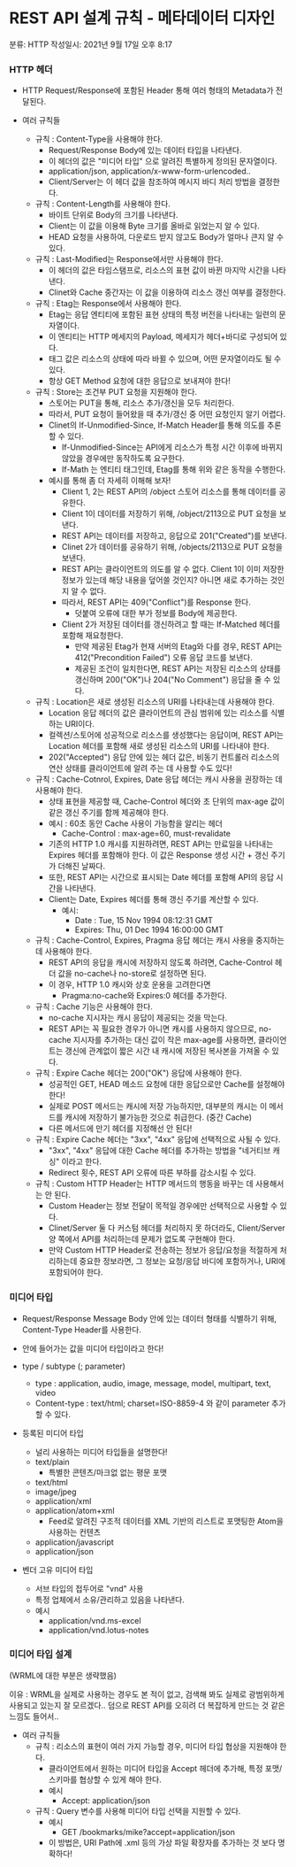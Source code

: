 # REST API 설계 규칙 - 메타데이터 디자인

분류: HTTP
작성일시: 2021년 9월 17일 오후 8:17

### HTTP 헤더

- HTTP Request/Response에 포함된 Header 통해 여러 형태의 Metadata가 전달된다.

- 여러 규칙들
    - 규칙 : Content-Type을 사용해야 한다.
        - Request/Response Body에 있는 데이터 타입을 나타낸다.
        - 이 헤더의 값은 "미디어 타입" 으로 알려진 특별하게 정의된 문자열이다.
        - application/json, application/x-www-form-urlencoded..
        - Client/Server는 이 헤더 값을 참조하여 메시지 바디 처리 방법을 결정한다.
    - 규칙 : Content-Length를 사용해야 한다.
        - 바이트 단위로 Body의 크기를 나타낸다.
        - Client는 이 값을 이용해 Byte 크기를 올바로 읽었는지 알 수 있다.
        - HEAD 요청을 사용하여, 다운로드 받지 않고도 Body가 얼마나 큰지 알 수 있다.
    - 규칙 : Last-Modified는 Response에서만 사용해야 한다.
        - 이 헤더의 값은 타임스탬프로, 리소스의 표현 값이 바뀐 마지막 시간을 나타낸다.
        - Clinet와 Cache 중간자는 이 값을 이용하여 리소스 갱신 여부를 결정한다.
    - 규칙 : Etag는 Response에서 사용해야 한다.
        - Etag는 응답 엔티티에 포함된 표현 상태의 특정 버전을 나타내는 일련의 문자열이다.
        - 이 엔티티는 HTTP 메세지의 Payload, 메세지가 헤더+바디로 구성되어 있다.
        - 태그 값은 리소스의 상태에 따라 바뀔 수 있으며, 어떤 문자열이라도 될 수 있다.
        - 항상 GET Method 요청에 대한 응답으로 보내져야 한다!
    - 규칙 : Store는 조건부 PUT 요청을 지원해야 한다.
        - 스토어는 PUT을 통해, 리소스 추가/갱신을 모두 처리한다.
        - 따라서, PUT 요청이 들어왔을 때 추가/갱신 중 어떤 요청인지 알기 어렵다.
        - Clinet의 If-Unmodified-Since, If-Match Header를 통해 의도를 추론할 수 있다.
            - If-Unmodified-Since는 API에게 리소스가 특정 시간 이후에 바뀌지 않았을 경우에만 동작하도록 요구한다.
            - If-Math 는 엔티티 태그인데, Etag를 통해 위와 같은 동작을 수행한다.
        - 예시를 통해 좀 더 자세히 이해해 보자!
            - Client 1, 2는 REST API의 /object 스토어 리소스를 통해 데이터를 공유한다.
            - Client 1이 데이터를 저장하기 위해, /object/2113으로 PUT 요청을 보낸다.
            - REST API는 데이터를 저장하고, 응답으로 201("Created")를 보낸다.
            - Clinet 2가 데이터를 공유하기 위해, /objects/2113으로 PUT 요청을 보낸다.
            - REST API는 클라이언트의 의도를 알 수 없다. Client 1이 이미 저장한 정보가 있는데 해당 내용을 덮어쓸 것인지? 아니면 새로 추가하는 것인지 알 수 없다.
            - 따라서, REST API는 409("Conflict")를 Response 한다.
                - 덧붙여 오류에 대한 부가 정보를 Body에 제공한다.
            - Client 2가 저장된 데이터를 갱신하려고 할 때는 If-Matched 헤더를 포함해 재요청한다.
                - 만약 제공된 Etag가 현재 서버의 Etag와 다를 경우, REST API는 412("Precondition Failed") 오류 응답 코드를 보낸다.
                - 제공된 조건이 일치한다면, REST API는 저장된 리소스의 상태를 갱신하며 200("OK")나 204("No Comment") 응답을 줄 수 있다.
    - 규칙 : Location은 새로 생성된 리소스의 URI를 나타내는데 사용해야 한다.
        - Location 응답 헤더의 값은 클라이언트의 관심 범위에 있는 리소스를 식별하는 URI이다.
        - 컬렉션/스토어에 성공적으로 리소스를 생성했다는 응답이며, REST API는 Location 헤더를 포함해 새로 생성된 리소스의 URI를 나타내야 한다.
        - 202("Accepted") 응답 안에 있는 헤더 값은, 비동기 컨트롤러 리소스의 연산 상태를 클라이언트에 알려 주는 데 사용할 수도 있다!
    - 규칙 : Cache-Cotnrol, Expires, Date 응답 헤더는 캐시 사용을 권장하는 데 사용해야 한다.
        - 상태 표현을 제공할 때, Cache-Control 헤더와 초 단위의 max-age 값이 같은 갱신 주기를 함께 제공해야 한다.
        - 예시 : 60초 동안 Cache 사용이 가능함을 알리는 헤더
            - Cache-Control : max-age=60, must-revalidate
        - 기존의 HTTP 1.0 캐시를 지원하려면, REST API는 만료일을 나타내는 Expires 헤더를 포함해야 한다. 이 값은 Response 생성 시간 + 갱신 주기가 더해진 날짜다.
        - 또한, REST API는 시간으로 표시되는 Date 헤더를 포함해 API의 응답 시간을 나타낸다.
        - Client는 Date, Expires 헤더를 통해 갱신 주기를 계산할 수 있다.
            - 예시:
                - Date : Tue, 15 Nov 1994 08:12:31 GMT
                - Expires: Thu, 01 Dec 1994 16:00:00 GMT
    - 규칙 : Cache-Control, Expires, Pragma 응답 헤더는 캐시 사용을 중지하는데 사용해야 한다.
        - REST API의 응답을 캐시에 저장하지 않도록 하려면, Cache-Control 헤더 값을 no-cache나 no-store로 설정하면 된다.
        - 이 경우, HTTP 1.0 캐시와 상호 운용을 고려한다면
            - Pragma:no-cache와 Expires:0 헤더를 추가한다.
    - 규칙 : Cache 기능은 사용해야 한다.
        - no-cache 지시자는 캐시 응답이 제공되는 것을 막는다.
        - REST API는 꼭 필요한 경우가 아니면 캐시를 사용하지 않으므로, no-cache 지시자를 추가하는 대신 값이 작은 max-age를 사용하면, 클라이언트는 갱신에 관계없이 짧은 시간 내 캐시에 저장된 복사본을 가져올 수 있다.
    - 규칙 : Expire Cache 헤더는 200("OK") 응답에 사용해야 한다.
        - 성공적인 GET, HEAD 메소드 요청에 대한 응답으로만 Cache를 설정해야 한다!
        - 실제로 POST 메서드는 캐시에 저장 가능하지만, 대부분의 캐시는 이 메서드를 캐시에 저장하기 불가능한 것으로 취급한다. (중간 Cache)
        - 다른 메서드에 만기 헤더를 지정해선 안 된다!
    - 규칙 : Expire Cache 헤더는 "3xx", "4xx" 응답에 선택적으로 사될 수 있다.
        - "3xx", "4xx" 응답에 대한 Cache 헤더를 추가하는 방법을 "네거티브 캐싱" 이라고 한다.
        - Redirect 횟수, REST API 오류에 따른 부하를 감소시킬 수 있다.
    - 규칙 : Custom HTTP Header는 HTTP 메서드의 행동을 바꾸는 데 사용해서는 안 된다.
        - Custom Header는 정보 전달이 목적일 경우에만 선택적으로 사용할 수 있다.
        - Clinet/Server 둘 다 커스텀 헤더를 처리하지 못 하더라도, Client/Server 양 쪽에서 API를 처리하는데 문제가 없도록 구현해야 한다.
        - 만약 Custom HTTP Header로 전송하는 정보가 응답/요청을 적절하게 처리하는데 중요한 정보라면, 그 정보는 요청/응답 바디에 포함하거나, URI에 포함되어야 한다.

### 미디어 타입

- Request/Response Message Body 안에 있는 데이터 형태를 식별하기 위해, Content-Type Header를 사용한다.
- 안에 들어가는 값을 미디어 타입이라고 한다!

- type / subtype (; parameter)
    - type : application, audio, image, message, model, multipart, text, video
    - Content-type : text/html; charset=ISO-8859-4 와 같이 parameter 추가할 수 있다.

- 등록된 미디어 타입
    - 널리 사용하는 미디어 타입들을 설명한다!
    - text/plain
        - 특별한 콘텐츠/마크없 없는 평문 포맷
    - text/html
    - image/jpeg
    - application/xml
    - application/atom+xml
        - Feed로 알려진 구조적 데이터를 XML 기반의 리스트로 포맷팅한 Atom을 사용하는 컨텐츠
    - application/javascript
    - application/json

- 벤더 고유 미디어 타입
    - 서브 타입의 접두어로 "vnd" 사용
    - 특정 업체에서 소유/관리하고 있음을 나타낸다.
    - 예시
        - application/vnd.ms-excel
        - application/vnd.lotus-notes

### 미디어 타입 설계

(WRML에 대한 부분은 생략했음)

이유 : WRML을 실제로 사용하는 경우도 본 적이 없고, 검색해 봐도 실제로 광범위하게 사용되고 있는지 잘 모르겠다.. 덤으로 REST API를 오히려 더 복잡하게 만드는 것 같은 느낌도 들어서.. 

- 여러 규칙들
    - 규칙 : 리소스의 표현이 여러 가지 가능할 경우, 미디어 타입 협상을 지원해야 한다.
        - 클라이언트에서 원하는 미디어 타입을 Accept 헤더에 추가해, 특정 포맷/스키마를 협상할 수 있게 해야 한다.
        - 예시
            - Accept: application/json
    - 규칙 : Query 변수를 사용해 미디어 타입 선택을 지원할 수 있다.
        - 예시
            - GET /bookmarks/mike?accept=application/json
        - 이 방법은, URI Path에 .xml 등의 가상 파일 확장자를 추가하는 것 보다 명확하다!